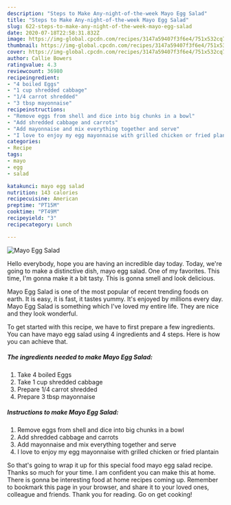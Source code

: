 ```yaml
---
description: "Steps to Make Any-night-of-the-week Mayo Egg Salad"
title: "Steps to Make Any-night-of-the-week Mayo Egg Salad"
slug: 622-steps-to-make-any-night-of-the-week-mayo-egg-salad
date: 2020-07-18T22:58:31.832Z
image: https://img-global.cpcdn.com/recipes/3147a59407f3f6e4/751x532cq70/mayo-egg-salad-recipe-main-photo.jpg
thumbnail: https://img-global.cpcdn.com/recipes/3147a59407f3f6e4/751x532cq70/mayo-egg-salad-recipe-main-photo.jpg
cover: https://img-global.cpcdn.com/recipes/3147a59407f3f6e4/751x532cq70/mayo-egg-salad-recipe-main-photo.jpg
author: Callie Bowers
ratingvalue: 4.3
reviewcount: 36980
recipeingredient:
- "4 boiled Eggs"
- "1 cup shredded cabbage"
- "1/4 carrot shredded"
- "3 tbsp mayonnaise"
recipeinstructions:
- "Remove eggs from shell and dice into big chunks in a bowl"
- "Add shredded cabbage and carrots"
- "Add mayonnaise and mix everything together and serve"
- "I love to enjoy my egg mayonnaise with grilled chicken or fried plantain"
categories:
- Recipe
tags:
- mayo
- egg
- salad

katakunci: mayo egg salad 
nutrition: 143 calories
recipecuisine: American
preptime: "PT15M"
cooktime: "PT49M"
recipeyield: "3"
recipecategory: Lunch

---
```



![Mayo Egg Salad](https://img-global.cpcdn.com/recipes/3147a59407f3f6e4/751x532cq70/mayo-egg-salad-recipe-main-photo.jpg)

Hello everybody, hope you are having an incredible day today. Today, we're going to make a distinctive dish, mayo egg salad. One of my favorites. This time, I'm gonna make it a bit tasty. This is gonna smell and look delicious.

Mayo Egg Salad is one of the most popular of recent trending foods on earth. It is easy, it is fast, it tastes yummy. It's enjoyed by millions every day. Mayo Egg Salad is something which I've loved my entire life. They are nice and they look wonderful.




To get started with this recipe, we have to first prepare a few ingredients. You can have mayo egg salad using 4 ingredients and 4 steps. Here is how you can achieve that.

<!--inarticleads1-->

##### The ingredients needed to make Mayo Egg Salad:

1. Take 4 boiled Eggs
1. Take 1 cup shredded cabbage
1. Prepare 1/4 carrot shredded
1. Prepare 3 tbsp mayonnaise




<!--inarticleads2-->

##### Instructions to make Mayo Egg Salad:

1. Remove eggs from shell and dice into big chunks in a bowl
1. Add shredded cabbage and carrots
1. Add mayonnaise and mix everything together and serve
1. I love to enjoy my egg mayonnaise with grilled chicken or fried plantain




So that's going to wrap it up for this special food mayo egg salad recipe. Thanks so much for your time. I am confident you can make this at home. There is gonna be interesting food at home recipes coming up. Remember to bookmark this page in your browser, and share it to your loved ones, colleague and friends. Thank you for reading. Go on get cooking!
